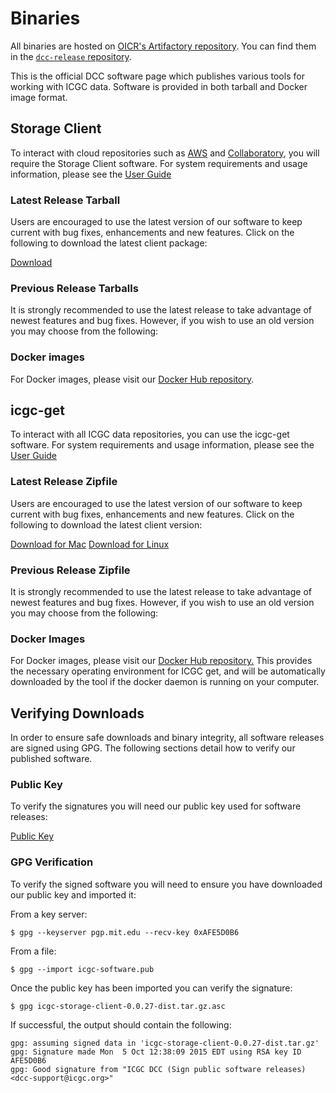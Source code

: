 # Binaries

All binaries are hosted on [OICR's Artifactory repository](https://artifacts.oicr.on.ca/artifactory). You can find them in the [`dcc-release` repository](https://artifacts.oicr.on.ca/artifactory/simple/dcc-release/org/icgc/dcc/).


This is the official DCC software page which publishes various tools for working with ICGC data. Software is provided in both tarball and Docker image format.


## Storage Client 

To interact with cloud repositories such as [AWS](/icgc-in-the-cloud/aws/) and [Collaboratory]("/icgc-in-the-cloud/collaboratory/"), you will require the Storage Client software. For system requirements and usage information, please see the [User Guide](href="http://docs.icgc.org/cloud/guide/)

### Latest Release Tarball

Users are encouraged to use the latest version of our software to keep current with bug fixes, enhancements and new features. Click on the following to download the latest client package:

[Download](https://dcc.icgc.org/api/v1/ui/software/icgc-storage-client/latest)

### Previous Release Tarballs

It is strongly recommended to use the latest release to take advantage of newest features and bug fixes.
However, if you wish to use an old version you may choose from the following:

<!-- <storage-versions></storage-versions> -->
<versions-table client-type="0"></versions-table>

### Docker images 

For Docker images, please visit our [Docker Hub repository](https://hub.docker.com/r/icgc/icgc-storage-client/).

## icgc-get

To interact with all ICGC data repositories, you can use the icgc-get software. For system requirements and usage information, please see the [User Guide](http://docs.icgc.org/cloud/icgc-get/)

### Latest Release Zipfile
Users are encouraged to use the latest version of our software to keep current with bug fixes, enhancements and new features. Click on the following to download the latest client version:

[Download for Mac](https://dcc.icgc.org/api/v1/ui/software/icgc-get/osx/latest) [Download for Linux](https://dcc.icgc.org/api/v1/ui/software/icgc-get/linux/latest)

### Previous Release Zipfile

It is strongly recommended to use the latest release to take advantage of newest features and bug fixes.  However, if you wish to use an old version you may choose from the following:

<!-- <icgc-get-versions></icgc-get-versions> -->

<versions-table client-type="1"></versions-table>

### Docker Images

For Docker images, please visit our [Docker Hub repository.](https://hub.docker.com/r/icgc/icgc-get/)  This provides the necessary operating environment for ICGC get, and will be automatically downloaded by the tool if the docker daemon is running on your computer.

## Verifying Downloads

In order to ensure safe downloads and binary integrity, all software releases are signed using GPG. The following sections detail how to verify our published software.

### Public Key

To verify the signatures you will need our public key used for software releases:

[Public Key](https://dcc.icgc.org/api/v1/ui/software/key)

### GPG Verification

To verify the signed software you will need to ensure you have downloaded our public key and imported it:

From a key server: 

```
$ gpg --keyserver pgp.mit.edu --recv-key 0xAFE5D0B6
```
From a file:

```
$ gpg --import icgc-software.pub
```
Once the public key has been imported you can verify the signature:

```
$ gpg icgc-storage-client-0.0.27-dist.tar.gz.asc
```
If successful, the output should contain the following:
            
```
gpg: assuming signed data in 'icgc-storage-client-0.0.27-dist.tar.gz'
gpg: Signature made Mon  5 Oct 12:38:09 2015 EDT using RSA key ID AFE5D0B6
gpg: Good signature from "ICGC DCC (Sign public software releases) <dcc-support@icgc.org>"
```
            
